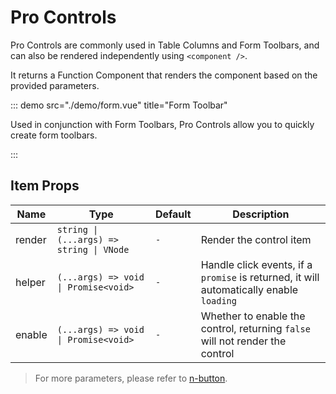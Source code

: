 # Pro Controls

Pro Controls are commonly used in Table Columns and Form Toolbars, and can also be rendered independently using `<component />`.

It returns a Function Component that renders the component based on the provided parameters.

<demo src="./demo/basic.vue" title="Basic" />

::: demo src="./demo/form.vue" title="Form Toolbar"

Used in conjunction with Form Toolbars, Pro Controls allow you to quickly create form toolbars.

:::


<demo src="./demo/table.vue" title="Table Controls" />

## Item Props

| Name | Type | Default | Description |
| --- | --- | --- | --- |
| render | `string \| (...args) => string \| VNode` | `-` | Render the control item |
| helper | `(...args) => void \| Promise<void>` | `-` | Handle click events, if a `promise` is returned, it will automatically enable `loading` |
| enable | `(...args) => void \| Promise<void>` | `-` | Whether to enable the control, returning `false` will not render the control |

> For more parameters, please refer to [n-button](https://www.naiveui.com/zh-CN/light/components/button).
